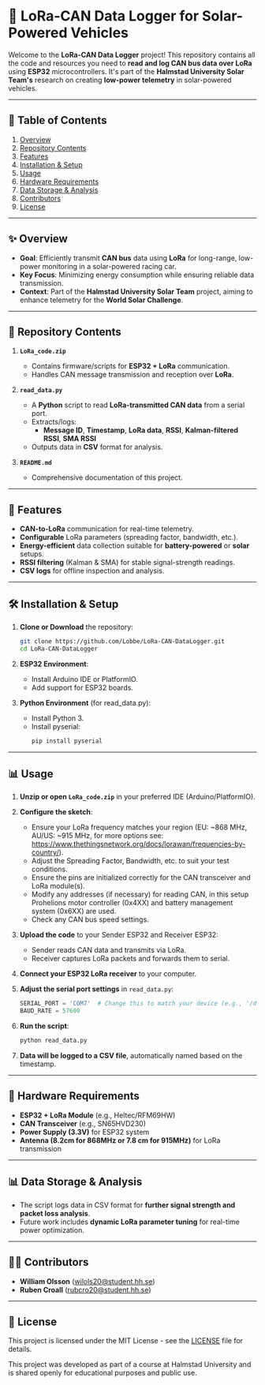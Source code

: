 # 📡 LoRa-CAN Data Logger for Solar-Powered Vehicles

Welcome to the **LoRa-CAN Data Logger** project! This repository contains all the code and resources you need to **read and log CAN bus data over LoRa** using **ESP32** microcontrollers. It's part of the **Halmstad University Solar Team's** research on creating **low-power telemetry** in solar-powered vehicles.

---

## 📜 Table of Contents
1. [Overview](#-overview)
2. [Repository Contents](#-repository-contents)
3. [Features](#-features)
4. [Installation & Setup](#-installation--setup)
5. [Usage](#-usage)
6. [Hardware Requirements](#-hardware-requirements)
7. [Data Storage & Analysis](#-data-storage--analysis)
8. [Contributors](#-contributors)
9. [License](#-license)

---

## ✨ Overview
- **Goal**: Efficiently transmit **CAN bus** data using **LoRa** for long-range, low-power monitoring in a solar-powered racing car.
- **Key Focus**: Minimizing energy consumption while ensuring reliable data transmission.
- **Context**: Part of the **Halmstad University Solar Team** project, aiming to enhance telemetry for the **World Solar Challenge**.

---

## 📂 Repository Contents
1. **`LoRa_code.zip`**  
   - Contains firmware/scripts for **ESP32 + LoRa** communication.
   - Handles CAN message transmission and reception over **LoRa**.
   
2. **`read_data.py`**  
   - A **Python** script to read **LoRa-transmitted CAN data** from a serial port.
   - Extracts/logs:
     - **Message ID**, **Timestamp**, **LoRa data**, **RSSI**, **Kalman-filtered RSSI**, **SMA RSSI**
   - Outputs data in **CSV** format for analysis.

3. **`README.md`**  
   - Comprehensive documentation of this project.

---

## 🚀 Features
- **CAN-to-LoRa** communication for real-time telemetry.
- **Configurable** LoRa parameters (spreading factor, bandwidth, etc.).
- **Energy-efficient** data collection suitable for **battery-powered** or **solar** setups.
- **RSSI filtering** (Kalman & SMA) for stable signal-strength readings.
- **CSV logs** for offline inspection and analysis.

---

## 🛠 Installation & Setup
1. **Clone or Download** the repository:
   ```sh
   git clone https://github.com/Lobbe/LoRa-CAN-DataLogger.git
   cd LoRa-CAN-DataLogger
   ```

2. **ESP32 Environment**:
   - Install Arduino IDE or PlatformIO.
   - Add support for ESP32 boards.

3. **Python Environment** (for read_data.py):
   - Install Python 3.
   - Install pyserial:
     ```sh
     pip install pyserial
     ```

---

## 📊 Usage
1. **Unzip or open `LoRa_code.zip`** in your preferred IDE (Arduino/PlatformIO).
   
2. **Configure the sketch**:
   - Ensure your LoRa frequency matches your region (EU: ~868 MHz, AU/US: ~915 MHz, for more options see: https://www.thethingsnetwork.org/docs/lorawan/frequencies-by-country/).
   - Adjust the Spreading Factor, Bandwidth, etc. to suit your test conditions.
   - Ensure the pins are initialized correctly for the CAN transceiver and LoRa module(s).
   - Modify any addresses (if necessary) for reading CAN, in this setup Prohelions motor controller (0x4XX) and battery management system (0x6XX) are used.
   - Check any CAN bus speed settings.
   
3. **Upload the code** to your Sender ESP32 and Receiver ESP32:
   - Sender reads CAN data and transmits via LoRa.
   - Receiver captures LoRa packets and forwards them to serial.

4. **Connect your ESP32 LoRa receiver** to your computer.

5. **Adjust the serial port settings** in `read_data.py`:
   ```python
   SERIAL_PORT = 'COM7'  # Change this to match your device (e.g., '/dev/ttyUSB0' on Linux)
   BAUD_RATE = 57600
   ```

6. **Run the script**:
   ```sh
   python read_data.py
   ```

7. **Data will be logged to a CSV file**, automatically named based on the timestamp.

---

## 🔧 Hardware Requirements
- **ESP32 + LoRa Module** (e.g., Heltec/RFM69HW)
- **CAN Transceiver** (e.g., SN65HVD230)
- **Power Supply (3.3V)** for ESP32 system
- **Antenna (8.2cm for 868MHz or 7.8 cm for 915MHz)** for LoRa transmission

---

## 📊 Data Storage & Analysis
- The script logs data in CSV format for **further signal strength and packet loss analysis**.
- Future work includes **dynamic LoRa parameter tuning** for real-time power optimization.

---

## 👨‍💻 Contributors
- **William Olsson** (wilols20@student.hh.se)
- **Ruben Croall** (rubcro20@student.hh.se)

---

## 📄 License
This project is licensed under the MIT License - see the [LICENSE](LICENSE) file for details.

This project was developed as part of a course at Halmstad University and is shared openly for educational purposes and public use.
